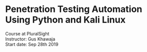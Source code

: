 # Penetration Testing Automation Using Python and Kali Linux
Course at PluralSight  
Instructor: Gus Khawaja  
Start date: Sep 28th 2019

